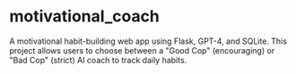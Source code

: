 # motivational_coach

A motivational habit-building web app using Flask, GPT-4, and SQLite. This project allows users to choose between a "Good Cop" (encouraging) or "Bad Cop" (strict) AI coach to track daily habits.
